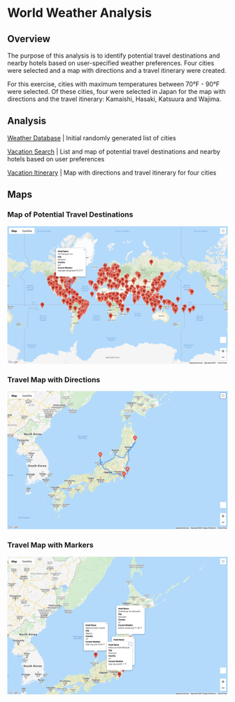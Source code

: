 # World Weather Analysis

## Overview
The purpose of this analysis is to identify potential travel destinations and nearby hotels based on user-specified weather preferences. Four cities were selected and a map with directions and a travel itinerary were created. 

For this exercise, cities with maximum temperatures between 70°F - 90°F were selected. 
Of these cities, four were selected in Japan for the map with directions and the travel itinerary: Kamaishi, Hasaki, Katsuura and Wajima. 

## Analysis

[Weather Database](https://github.com/rabascoh/world-weather-analysis/blob/main/Weather_Database/Weather_Database.ipynb) | Initial randomly generated list of cities

[Vacation Search](https://github.com/rabascoh/world-weather-analysis/blob/main/Vacation_Search/Vacation_Search.ipynb) | List and map of potential travel destinations and nearby hotels based on user preferences

[Vacation Itinerary](https://github.com/rabascoh/world-weather-analysis/blob/main/Vacation_Itinerary/Vacation_Itinerary.ipynb) | Map with directions and travel itinerary for four cities

## Maps

### Map of Potential Travel Destinations

![Vacation Search Map](https://github.com/rabascoh/world-weather-analysis/blob/main/Vacation_Search/WeatherPy_vacation_map.png)

### Travel Map with Directions
![Travel Map](https://github.com/rabascoh/world-weather-analysis/blob/main/Vacation_Itinerary/WeatherPy_travel_map.png)

### Travel Map with Markers
![Travel Map with Markers](https://github.com/rabascoh/world-weather-analysis/blob/main/Vacation_Itinerary/WeatherPy_travel_map_markers.png)

